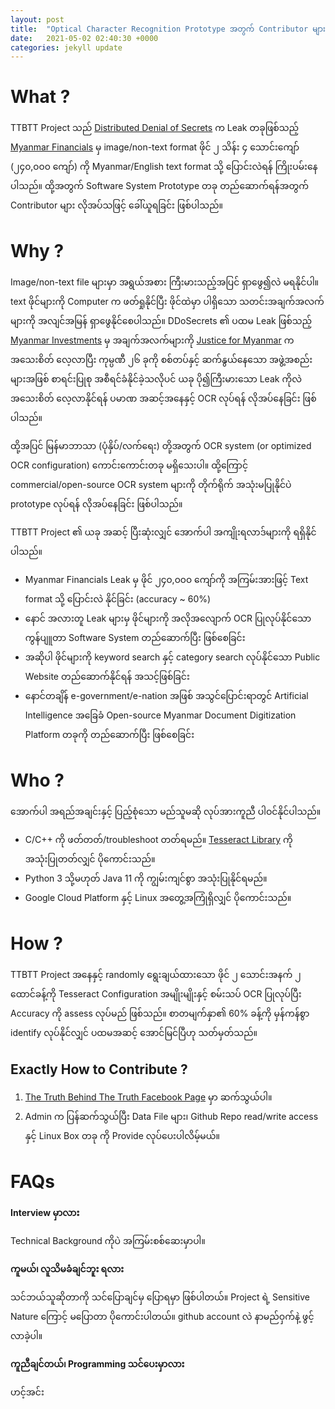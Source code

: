 ```yaml
---
layout: post
title:  "Optical Character Recognition Prototype အတွက် Contributor များ ခေါ်ယူခြင်း"
date:   2021-05-02 02:40:30 +0000
categories: jekyll update
---
```


# What ? 

TTBTT Project သည် [Distributed Denial of Secrets](https://ddosecrets.com/wiki/Distributed_Denial_of_Secrets) က Leak တခုဖြစ်သည့် [Myanmar Financials](https://ddosecrets.com/wiki/Myanmar_Financials) မှ image/non-text format ဖိုင် ၂ သိန်း ၄ သောင်းကျော် (၂၄၀,၀၀၀ ကျော်) ကို Myanmar/English text format သို့ ပြောင်းလဲရန် ကြိုးပမ်းနေပါသည်။ ထို့အတွက် Software System Prototype တခု တည်ဆောက်ရန်အတွက် Contributor များ လိုအပ်သဖြင့် ခေါ်ယူရခြင်း ဖြစ်ပါသည်။

# Why ? 

Image/non-text file များမှာ အရွယ်အစား ကြီးမားသည့်အပြင် ရှာဖွေ၍လဲ မရနိုင်ပါ။ text ဖိုင်များကို Computer က ဖတ်ရှုနိုင်ပြီး ဖိုင်ထဲမှာ ပါရှိသော သတင်းအချက်အလက်များကို အလျင်အမြန် ရှာဖွေနိုင်စေပါသည်။ DDoSecrets ၏ ပထမ Leak ဖြစ်သည့် [Myanmar Investments](https://ddosecrets.com/wiki/Myanmar_Investments) မှ အချက်အလက်များကို [Justice for Myanmar](https://www.justiceformyanmar.org/) က အသေးစိတ် လေ့လာပြီး ကုမ္ပဏီ ၂၆ ခုကို စစ်တပ်နှင့် ဆက်နွယ်နေသော အဖွဲ့အစည်းများအဖြစ် စာရင်းပြုစု အစီရင်ခံနိုင်ခဲ့သလိုပင် ယခု ပို၍ကြီးမားသော Leak ကိုလဲ အသေးစိတ် လေ့လာနိုင်ရန် ပမာဏ အဆင့်အနေနှင့် OCR လုပ်ရန် လိုအပ်နေခြင်း ဖြစ်ပါသည်။

ထို့အပြင် မြန်မာဘာသာ (ပုံနှိပ်/လက်ရေး) တို့အတွက် OCR system (or optimized OCR configuration) ကောင်းကောင်းတခု မရှိသေးပါ။ ထို့ကြောင့် commercial/open-source OCR system များကို တိုက်ရိုက် အသုံးမပြုနိုင်ပဲ prototype လုပ်ရန် လိုအပ်နေခြင်း ဖြစ်ပါသည်။

TTBTT Project ၏ ယခု အဆင့် ပြီးဆုံးလျှင် အောက်ပါ အကျိုးရလာဒ်များကို ရရှိနိုင်ပါသည်။ 

* Myanmar Financials Leak မှ ဖိုင် ၂၄၀,၀၀၀ ကျော်ကို အကြမ်းအားဖြင့် Text format သို့ ပြောင်းလဲ နိုင်ခြင်း (accuracy ~ 60%)
* နောင် အလားတူ Leak များမှ ဖိုင်များကို အလိုအလျောက် OCR ပြုလုပ်နိုင်သော ကွန်ပျူတာ Software System တည်ဆောက်ပြီး ဖြစ်စေခြင်း
* အဆိုပါ ဖိုင်များကို keyword search နှင့် category search လုပ်နိုင်သော Public Website တည်ဆောက်နိုင်ရန် အသင့်ဖြစ်ခြင်း
* နောင်တချိန် e-government/e-nation အဖြစ် အသွင်ပြောင်းရာတွင် Artificial Intelligence အခြေခံ Open-source Myanmar Document Digitization Platform တခုကို တည်ဆောက်ပြီး ဖြစ်စေခြင်း

# Who ?

အောက်ပါ အရည်အချင်းနှင့် ပြည့်စုံသော မည်သူမဆို လုပ်အားကူညီ ပါဝင်နိုင်ပါသည်။

* C/C++ ကို ဖတ်တတ်/troubleshoot တတ်ရမည်။ [Tesseract Library](https://opensource.google/projects/tesseract) ကို အသုံးပြုတတ်လျှင် ပိုကောင်းသည်။
* Python 3 သို့မဟုတ် Java 11 ကို ကျွမ်းကျင်စွာ အသုံးပြုနိုင်ရမည်။
* Google Cloud Platform နှင့် Linux အတွေ့အကြုံရှိလျှင် ပိုကောင်းသည်။

# How ?

TTBTT Project အနေနှင့် randomly ရွေးချယ်ထားသော ဖိုင် ၂ သောင်းအနက် ၂ ထောင်ခန့်ကို Tesseract Configuration အမျိုးမျိုးနှင့် စမ်းသပ် OCR ပြုလုပ်ပြီး Accuracy ကို assess လုပ်မည် ဖြစ်သည်။ စာတမျက်နှာ၏ 60% ခန့်ကို မှန်ကန်စွာ identify လုပ်နိုင်လျှင် ပထမအဆင့် အောင်မြင်ပြီဟု သတ်မှတ်သည်။

## Exactly How to Contribute ?

1. [The Truth Behind The Truth Facebook Page](https://www.facebook.com/Truth-Behind-the-Truth-101121208810900) မှာ ဆက်သွယ်ပါ။ 
2. Admin က ပြန်ဆက်သွယ်ပြီး Data File များ၊ Github Repo read/write access နှင့် Linux Box တခု ကို Provide လုပ်ပေးပါလိမ့်မယ်။ 

# FAQs

**Interview မှာလား**

Technical Background ကိုပဲ အကြမ်းစစ်ဆေးမှာပါ။

**ကူမယ်၊ လူသိမခံချင်ဘူး ရလား**

သင်ဘယ်သူဆိုတာကို သင်ပြောချင်မှ ပြောရမှာ ဖြစ်ပါတယ်။ Project ရဲ့ Sensitive Nature ကြောင့် မပြောတာ ပိုကောင်းပါတယ်။ github account လဲ နာမည်ဝှက်နဲ့ ဖွင့်လာခဲ့ပါ။

**ကူညီချင်တယ်၊ Programming သင်ပေးမှာလား**

ဟင့်အင်း

<script src="https://cdnjs.cloudflare.com/ajax/libs/mermaid/8.9.3/mermaid.min.js"></script>